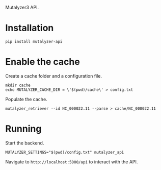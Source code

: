 Mutalyzer3 API.

# Installation

    pip install mutalyzer-api

# Enable the cache

Create a cache folder and a configuration file.

    mkdir cache
    echo MUTALYZER_CACHE_DIR = \'$(pwd)/cache\' > config.txt

Populate the cache.

    mutalyzer_retriever --id NC_000022.11 --parse > cache/NC_000022.11

# Running

Start the backend.

    MUTALYZER_SETTINGS="$(pwd)/config.txt" mutalyzer_api

Navigate to `http://localhost:5000/api` to interact with the API.
